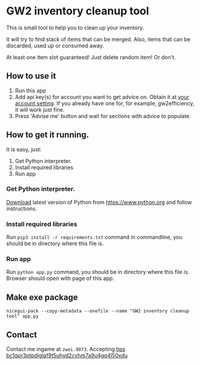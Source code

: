# GW2 inventory cleanup tool

This is small tool to help you to clean up your inventory.

It will try to find stack of items that can be merged. Also, items that can be discarded, used up or consumed away.

At least one item slot guaranteed! Just delete random item! Or don't.

## How to use it

1. Run this app
2. Add api key(s) for account you want to get advice on. Obtain it at [your account setting](https://account.guildwars2.com/account/api-keys). If you already have one for, for example, gw2efficiency, it will work just fine.
3. Press 'Advise me' button and wait for sections with advice to populate.

## How to get it running.

It is easy, just:

1. Get Python interpreter.
2. Install required libraries
3. Run app

### Get Python interpreter.

[Download](https://www.python.org/downloads/) latest version of Python from https://www.python.org and follow
instructions.

### Install required libraries

Run `pip3 install -r requirements.txt` command in commandline, you should be in directory where this file is.

### Run app

Run `python app.py` command, you should be in directory where this file is. Browser should open with page of this app.


## Make exe package

`nicegui-pack --copy-metadata --onefile --name "GW2 inventory cleanup tool" app.py`

## Contact

Contact me ingame at `zwei.9073`. Accepting [tips bc1qpr3ptpdjglaf9t5uhyd2cyhm7a9u4gq4l50xdu](bitcoin:bc1qpr3ptpdjglaf9t5uhyd2cyhm7a9u4gq4l50xdu)